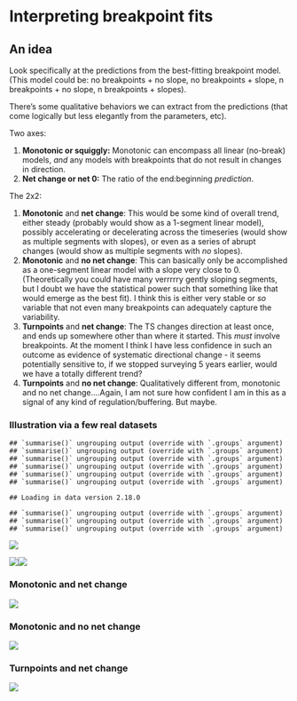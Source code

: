 Interpreting breakpoint fits
================

## An idea

Look specifically at the predictions from the best-fitting breakpoint
model. (This model could be: no breakpoints + no slope, no breakpoints +
slope, n breakpoints + no slope, n breakpoints + slopes).

There’s some qualitative behaviors we can extract from the predictions
(that come logically but less elegantly from the parameters, etc).

Two axes:

1.  **Monotonic or squiggly:** Monotonic can encompass all linear
    (no-break) models, *and* any models with breakpoints that do not
    result in changes in direction.
2.  **Net change or net 0:** The ratio of the end:beginning
    *prediction*.

The 2x2:

1.  **Monotonic** and **net change**: This would be some kind of overall
    trend, either steady (probably would show as a 1-segment linear
    model), possibly accelerating or decelerating across the timeseries
    (would show as multiple segments with slopes), or even as a series
    of abrupt changes (would show as multiple segments with *no*
    slopes).
2.  **Monotonic** and **no net change**: This can basically only be
    accomplished as a one-segment linear model with a slope very close
    to 0. (Theoretically you could have many verrrrry gently sloping
    segments, but I doubt we have the statistical power such that
    something like that would emerge as the best fit). I think this is
    either very stable or *so* variable that not even many breakpoints
    can adequately capture the variability.
3.  **Turnpoints** and **net change**: The TS changes direction at least
    once, and ends up somewhere other than where it started. This *must*
    involve breakpoints. At the moment I think I have less confidence in
    such an outcome as evidence of systematic directional change - it
    seems potentially sensitive to, if we stopped surveying 5 years
    earlier, would we have a totally different trend?
4.  **Turnpoints** and **no net change**: Qualitatively different from,
    monotonic and no net change….Again, I am not sure how confident I am
    in this as a signal of any kind of regulation/buffering. But maybe.

### Illustration via a few real datasets

    ## `summarise()` ungrouping output (override with `.groups` argument)
    ## `summarise()` ungrouping output (override with `.groups` argument)
    ## `summarise()` ungrouping output (override with `.groups` argument)
    ## `summarise()` ungrouping output (override with `.groups` argument)
    ## `summarise()` ungrouping output (override with `.groups` argument)
    ## `summarise()` ungrouping output (override with `.groups` argument)

    ## Loading in data version 2.18.0

    ## `summarise()` ungrouping output (override with `.groups` argument)
    ## `summarise()` ungrouping output (override with `.groups` argument)
    ## `summarise()` ungrouping output (override with `.groups` argument)

![](fit_taxonomy_files/figure-gfm/loading%20some%20real%20datasets-1.png)<!-- -->

![](fit_taxonomy_files/figure-gfm/multiple%20datasets-1.png)<!-- -->![](fit_taxonomy_files/figure-gfm/multiple%20datasets-2.png)<!-- -->

### Monotonic and net change

![](fit_taxonomy_files/figure-gfm/monotonic%20net-1.png)<!-- -->

### Monotonic and no net change

![](fit_taxonomy_files/figure-gfm/monotonic%20no%20net-1.png)<!-- -->

### Turnpoints and net change

![](fit_taxonomy_files/figure-gfm/turns%20net-1.png)<!-- -->

<!-- ## Comparison to first/last 5 years -->

<!-- ```{r get first and last five years} -->

<!-- all_datasets_caps <- all_datasets %>% -->

<!--   group_by(site_name) %>% -->

<!--   mutate(time_step = row_number()) %>% -->

<!--   mutate(ntimesteps = max(time_step)) %>% -->

<!--   mutate(first_fifth = 5, -->

<!--          last_fifth = ntimesteps - 4) %>% -->

<!--   mutate(in_beginning = time_step <= first_fifth, -->

<!--          in_end = time_step >= last_fifth) %>% -->

<!--   mutate(in_cap = (in_beginning + in_end) > 0) %>% -->

<!--   mutate(which_cap = ifelse(in_beginning, 1, ifelse(in_end, 2, NA))) %>% -->

<!--   ungroup() -->

<!-- ggplot(all_datasets_caps, aes(year, abundance, color = in_cap)) + -->

<!--   geom_point() + -->

<!--   theme_bw() + -->

<!--   facet_wrap(vars(site_name), scales = "free") -->

<!-- ggplot(all_datasets_caps, aes(year, energy, color = in_cap)) + -->

<!--   geom_point() + -->

<!--   theme_bw() + -->

<!--   facet_wrap(vars(site_name), scales = "free") -->

<!-- all_caps <- lapply(unique(all_datasets$site_name), FUN = filter_caps, datasets_to_pass = all_datasets_caps) -->

<!-- all_caps_comparisons <- lapply(all_caps, FUN = compare_caps) -->

<!-- all_caps_energy <- lapply(unique(all_datasets$site_name), FUN = filter_caps, datasets_to_pass = all_datasets_caps, currency = "energy") -->

<!-- all_caps_energy_comparisons <- lapply(all_caps_energy, FUN = compare_caps) -->

<!-- all_caps_comparisons <- bind_rows(all_caps_comparisons) -->

<!-- all_caps_energy_comparisons <- bind_rows(all_caps_energy_comparisons) -->

<!-- all_caps_comparisons <- bind_rows(all_caps_comparisons, all_caps_energy_comparisons) -->

<!-- #all_datasets <- left_join(all_datasets, all_caps_comparisons) -->

<!-- ggplot(all_caps_comparisons, aes(which_cap, mean, color = pval < .05)) + -->

<!--   geom_point() + -->

<!--   geom_errorbar(aes(ymin = response_lower, ymax = response_upper)) + -->

<!--   facet_grid(rows = vars(currency), cols = vars(site_name), scales = "free") + -->

<!--   theme_bw() -->

<!-- ggplot(all_caps_comparisons, aes(which_cap, mean, color = wilcox_pval < .05)) + -->

<!--   geom_point() + -->

<!--   geom_errorbar(aes(ymin = response_lower, ymax = response_upper)) + -->

<!--   facet_grid(rows = vars(currency), cols = vars(site_name), scales = "free") + -->

<!--   theme_bw() -->

<!-- ``` -->

<!-- ### Net change via lm -->

<!-- ```{r select lm fit} -->

<!-- abund_slope_plots <- list() -->

<!-- for(i in 1:nrow(datasets)) { -->

<!--   thisdat <- subset_all_datasets(site = datasets$dataset_name[i], curr = "abundance", all_datasets = all_datasets) -->

<!--   abund_slope_plots[[i]] <- plot_lm_change(thisdat) -->

<!-- } -->

<!-- gridExtra::grid.arrange(grobs = abund_slope_plots) -->

<!-- energy_slope_plots <- list() -->

<!-- for(i in 1:nrow(datasets)) { -->

<!--   thisdat <- subset_all_datasets(site = datasets$dataset_name[i], curr = "energy", all_datasets = all_datasets) -->

<!--   energy_slope_plots[[i]] <- plot_lm_change(thisdat) -->

<!-- } -->

<!-- gridExtra::grid.arrange(grobs = energy_slope_plots) -->

<!-- ``` -->

<!-- ```{r select lm fit with p} -->

<!-- abund_slope_plots_p <- list() -->

<!-- for(i in 1:nrow(datasets)) { -->

<!--   thisdat <- subset_all_datasets(site = datasets$dataset_name[i], curr = "abundance", all_datasets = all_datasets) -->

<!--   abund_slope_plots_p[[i]] <- plot_lm_change(thisdat, use_p = T) -->

<!-- } -->

<!-- gridExtra::grid.arrange(grobs = abund_slope_plots_p) -->

<!-- energy_slope_plots_p <- list() -->

<!-- for(i in 1:nrow(datasets)) { -->

<!--   thisdat <- subset_all_datasets(site = datasets$dataset_name[i], curr = "energy", all_datasets = all_datasets) -->

<!--   energy_slope_plots_p[[i]] <- plot_lm_change(thisdat, use_p=T) -->

<!-- } -->

<!-- gridExtra::grid.arrange(grobs = energy_slope_plots_p) -->

<!-- ``` -->
